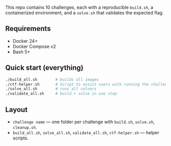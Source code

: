 This repo contains 10 challenges, each with a reproducible `build.sh`, a containerized environment,
and a `solve.sh` that validates the expected flag.

## Requirements
- Docker 24+
- Docker Compose v2
- Bash 5+

## Quick start (everything)
```bash
./build_all.sh        # builds all images
./ctf-helper.sh       # Script to assist users with running the challenge
./solve_all.sh        # runs all solvers
./validate_all.sh     # build + solve in one step
```

## Layout
- `challenge name` — one folder per challenge with `build.sh`, `solve.sh`, `cleanup.sh`.
- `build_all.sh`, `solve_all.sh`, `validate_all.sh`, `ctf-helper.sh` — helper scripts.
